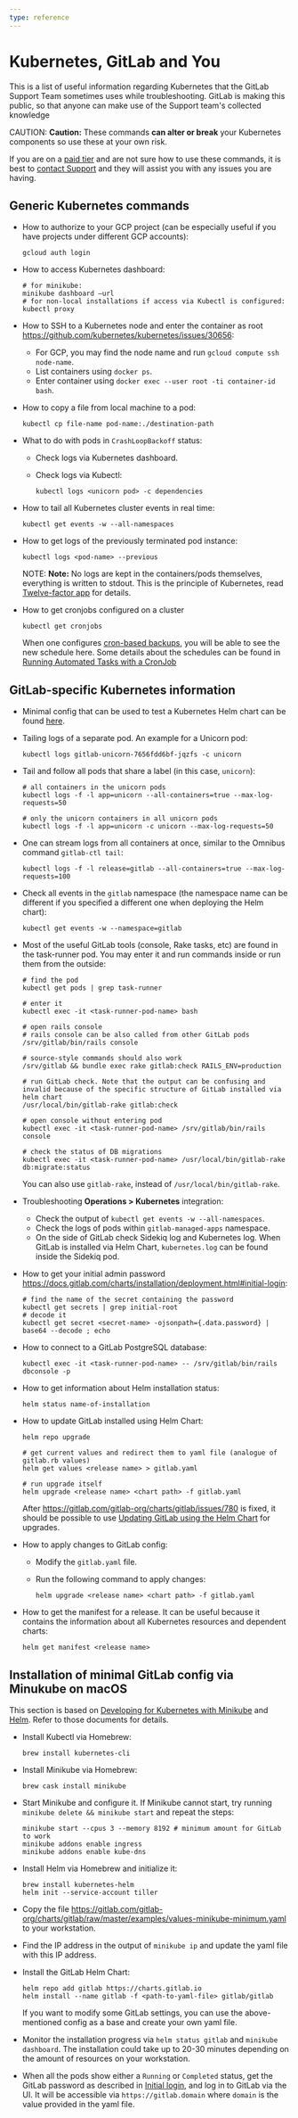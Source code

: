 ```yaml
---
type: reference
---
```


# Kubernetes, GitLab and You

This is a list of useful information regarding Kubernetes that the GitLab Support
Team sometimes uses while troubleshooting. GitLab is making this public, so that anyone
can make use of the Support team's collected knowledge

CAUTION: **Caution:**
These commands **can alter or break** your Kubernetes components so use these at your own risk.

If you are on a [paid tier](https://about.gitlab.com/pricing/) and are not sure how
to use these commands, it is best to [contact Support](https://about.gitlab.com/support/)
and they will assist you with any issues you are having.

## Generic Kubernetes commands

- How to authorize to your GCP project (can be especially useful if you have projects
  under different GCP accounts):

  ```shell
  gcloud auth login
  ```

- How to access Kubernetes dashboard:

  ```shell
  # for minikube:
  minikube dashboard —url
  # for non-local installations if access via Kubectl is configured:
  kubectl proxy
  ```

- How to SSH to a Kubernetes node and enter the container as root
  <https://github.com/kubernetes/kubernetes/issues/30656>:

  - For GCP, you may find the node name and run `gcloud compute ssh node-name`.
  - List containers using `docker ps`.
  - Enter container using `docker exec --user root -ti container-id bash`.

- How to copy a file from local machine to a pod:

  ```shell
  kubectl cp file-name pod-name:./destination-path
  ```

- What to do with pods in `CrashLoopBackoff` status:

  - Check logs via Kubernetes dashboard.
  - Check logs via Kubectl:

    ```shell
    kubectl logs <unicorn pod> -c dependencies
    ```

- How to tail all Kubernetes cluster events in real time:

  ```shell
  kubectl get events -w --all-namespaces
  ```

- How to get logs of the previously terminated pod instance:

  ```shell
  kubectl logs <pod-name> --previous
  ```

  NOTE: **Note:**
  No logs are kept in the containers/pods themselves, everything is written to stdout.
  This is the principle of Kubernetes, read [Twelve-factor app](https://12factor.net/)
  for details.

- How to get cronjobs configured on a cluster

  ```shell
  kubectl get cronjobs
  ```

  When one configures [cron-based backups](https://docs.gitlab.com/charts/backup-restore/backup.html#cron-based-backup),
  you will be able to see the new schedule here. Some details about the schedules can be found
  in [Running Automated Tasks with a CronJob](https://kubernetes.io/docs/tasks/job/automated-tasks-with-cron-jobs/#creating-a-cron-job)

## GitLab-specific Kubernetes information

- Minimal config that can be used to test a Kubernetes Helm chart can be found
  [here](https://gitlab.com/gitlab-org/charts/gitlab/issues/620).

- Tailing logs of a separate pod. An example for a Unicorn pod:

  ```shell
  kubectl logs gitlab-unicorn-7656fdd6bf-jqzfs -c unicorn
  ```

- Tail and follow all pods that share a label (in this case, `unicorn`):

  ```shell
  # all containers in the unicorn pods
  kubectl logs -f -l app=unicorn --all-containers=true --max-log-requests=50

  # only the unicorn containers in all unicorn pods
  kubectl logs -f -l app=unicorn -c unicorn --max-log-requests=50
  ```

- One can stream logs from all containers at once, similar to the Omnibus
  command `gitlab-ctl tail`:

  ```shell
  kubectl logs -f -l release=gitlab --all-containers=true --max-log-requests=100
  ```

- Check all events in the `gitlab` namespace (the namespace name can be different if you
  specified a different one when deploying the Helm chart):

  ```shell
  kubectl get events -w --namespace=gitlab
  ```

- Most of the useful GitLab tools (console, Rake tasks, etc) are found in the task-runner
  pod. You may enter it and run commands inside or run them from the outside:

  ```shell
  # find the pod
  kubectl get pods | grep task-runner

  # enter it
  kubectl exec -it <task-runner-pod-name> bash

  # open rails console
  # rails console can be also called from other GitLab pods
  /srv/gitlab/bin/rails console

  # source-style commands should also work
  /srv/gitlab && bundle exec rake gitlab:check RAILS_ENV=production

  # run GitLab check. Note that the output can be confusing and invalid because of the specific structure of GitLab installed via helm chart
  /usr/local/bin/gitlab-rake gitlab:check

  # open console without entering pod
  kubectl exec -it <task-runner-pod-name> /srv/gitlab/bin/rails console

  # check the status of DB migrations
  kubectl exec -it <task-runner-pod-name> /usr/local/bin/gitlab-rake db:migrate:status
  ```

  You can also use `gitlab-rake`, instead of `/usr/local/bin/gitlab-rake`.

- Troubleshooting **Operations > Kubernetes** integration:

  - Check the output of `kubectl get events -w --all-namespaces`.
  - Check the logs of pods within `gitlab-managed-apps` namespace.
  - On the side of GitLab check Sidekiq log and Kubernetes log. When GitLab is installed
    via Helm Chart, `kubernetes.log` can be found inside the Sidekiq pod.

- How to get your initial admin password <https://docs.gitlab.com/charts/installation/deployment.html#initial-login>:

  ```shell
  # find the name of the secret containing the password
  kubectl get secrets | grep initial-root
  # decode it
  kubectl get secret <secret-name> -ojsonpath={.data.password} | base64 --decode ; echo
  ```

- How to connect to a GitLab PostgreSQL database:

  ```shell
  kubectl exec -it <task-runner-pod-name> -- /srv/gitlab/bin/rails dbconsole -p
  ```

- How to get information about Helm installation status:

  ```shell
  helm status name-of-installation
  ```

- How to update GitLab installed using Helm Chart:

  ```shell
  helm repo upgrade

  # get current values and redirect them to yaml file (analogue of gitlab.rb values)
  helm get values <release name> > gitlab.yaml

  # run upgrade itself
  helm upgrade <release name> <chart path> -f gitlab.yaml
  ```

  After <https://gitlab.com/gitlab-org/charts/gitlab/issues/780> is fixed, it should
  be possible to use [Updating GitLab using the Helm Chart](https://docs.gitlab.com/charts/index.html#updating-gitlab-using-the-helm-chart)
  for upgrades.

- How to apply changes to GitLab config:

  - Modify the `gitlab.yaml` file.
  - Run the following command to apply changes:

    ```shell
    helm upgrade <release name> <chart path> -f gitlab.yaml
    ```

- How to get the manifest for a release. It can be useful because it contains the information about
all Kubernetes resources and dependent charts:

  ```shell
  helm get manifest <release name>
  ```

## Installation of minimal GitLab config via Minukube on macOS

This section is based on [Developing for Kubernetes with Minikube](https://docs.gitlab.com/charts/development/minikube/index.html)
and [Helm](https://docs.gitlab.com/charts/installation/tools.html#helm). Refer
to those documents for details.

- Install Kubectl via Homebrew:

  ```shell
  brew install kubernetes-cli
  ```

- Install Minikube via Homebrew:

  ```shell
  brew cask install minikube
  ```

- Start Minikube and configure it. If Minikube cannot start, try running `minikube delete && minikube start`
  and repeat the steps:

  ```shell
  minikube start --cpus 3 --memory 8192 # minimum amount for GitLab to work
  minikube addons enable ingress
  minikube addons enable kube-dns
  ```

- Install Helm via Homebrew and initialize it:

  ```shell
  brew install kubernetes-helm
  helm init --service-account tiller
  ```

- Copy the file <https://gitlab.com/gitlab-org/charts/gitlab/raw/master/examples/values-minikube-minimum.yaml>
  to your workstation.

- Find the IP address in the output of `minikube ip` and update the yaml file with
  this IP address.

- Install the GitLab Helm Chart:

  ```shell
  helm repo add gitlab https://charts.gitlab.io
  helm install --name gitlab -f <path-to-yaml-file> gitlab/gitlab
  ```

  If you want to modify some GitLab settings, you can use the above-mentioned config
  as a base and create your own yaml file.

- Monitor the installation progress via `helm status gitlab` and `minikube dashboard`.
  The installation could take up to 20-30 minutes depending on the amount of resources
  on your workstation.

- When all the pods show either a `Running` or `Completed` status, get the GitLab password as
  described in [Initial login](https://docs.gitlab.com/charts/installation/deployment.html#initial-login),
  and log in to GitLab via the UI. It will be accessible via `https://gitlab.domain`
  where `domain` is the value provided in the yaml file.

<!-- ## Troubleshooting

Include any troubleshooting steps that you can foresee. If you know beforehand what issues
one might have when setting this up, or when something is changed, or on upgrading, it's
important to describe those, too. Think of things that may go wrong and include them here.
This is important to minimize requests for support, and to avoid doc comments with
questions that you know someone might ask.

Each scenario can be a third-level heading, e.g. `### Getting error message X`.
If you have none to add when creating a doc, leave this section in place
but commented out to help encourage others to add to it in the future. -->
